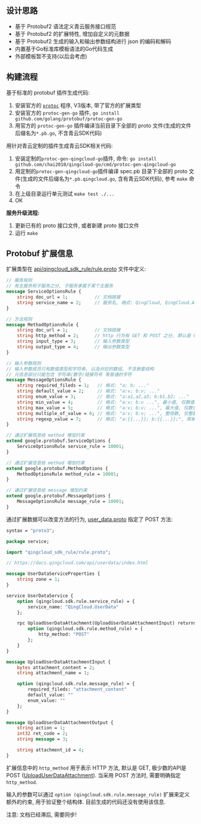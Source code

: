 ## 设计思路

- 基于 Protobuf2 语法定义青云服务接口规范
- 基于 Protobuf2 的扩展特性, 增加自定义的元数据
- 基于 Protobuf2 生成的输入和输出参数结构进行 json 的编码和解码
- 内置基于Go标准库模板语法的Go代码生成
- 外部模板暂不支持(以后会考虑)

## 构建流程

基于标准的 protobuf 插件生成代码:

1. 安装官方的 [`protoc`](https://github.com/google/protobuf/releases) 程序, V3版本, 带了官方的扩展类型
1. 安装官方的 `protoc-gen-go` 插件, `go install github.com/golang/protobuf/protoc-gen-go`
1. 用官方的 `protoc-gen-go` 插件编译当前目录下全部的 proto 文件(生成的文件后缀名为`*.pb.go`, 不含青云SDK代码)

用针对青云定制的插件生成青云SDK相关代码:

1. 安装定制的`protoc-gen-qingcloud-go`插件, 命令: `go install github.com/chai2010/qingcloud-go/cmd/protoc-gen-qingcloud-go`
1. 用定制的`protoc-gen-qingcloud-go`插件编译 spec.pb 目录下全部的 proto 文件(生成的文件后缀名为`*.pb.qingcloud.go`, 含有青云SDK代码), 参考 `make` 命令
1. 在上级目录运行单元测试 `make test ./...`
1. OK


**服务升级流程:**

1. 更新已有的 proto 接口文件, 或者新建 proto 接口文件
1. 运行 `make`

## Protobuf 扩展信息

扩展类型在 [api/qingcloud_sdk_rule/rule.proto](./qingcloud_sdk_rule/rule.proto) 文件中定义:

```proto
// 服务规则
// 有主服务和子服务之分, 子服务隶属于某个主服务
message ServiceOptionsRule {
	string doc_url = 1;          // 文档链接
	string service_name = 2;     // 服务名, 格式: QingCloud, QingCloud.Alarm
}

// 方法规则
message MethodOptionsRule {
	string doc_url = 1;          // 文档链接
	string http_method = 2;      // http 行为有 GET 和 POST 之分, 默认是 GET
	string input_type = 3;       // 输入参数类型
	string output_type = 4;      // 输出参数类型
}

// 输入参数规则
// 输入参数成员只有数值类型和字符串, 以及对应的数组, 不含嵌套结构
// 元信息部分只能包含 字符串/数字/链接符号 等普通的字符
message MessageOptionsRule {
	string required_fileds = 1;   // 格式: "a; b; ..."
	string default_value = 2;     // 格式: "a:v; b:v; ..."
	string enum_value = 3;        // 格式: "a:a1,a2,a3; b:b1,b2; ..."
	string min_value = 4;         // 格式: "a:v; b:v ...", 最小值, 仅数值类型或数组
	string max_value = 5;         // 格式: "a:v; b:v; ...", 最大值, 仅数值类型或数组
	string multiple_of_value = 6; // 格式: "a:v; b:v; ...", 整倍数, 仅整数类型或数组
	string regexp_value = 7;      // 格式: "a:{{...}}; b:{{...}};", 简单正则, 不要挑战复杂格式
}

// 通过扩展信息给 method 增加约束
extend google.protobuf.ServiceOptions {
	ServiceOptionsRule service_rule = 10001;
}

// 通过扩展信息给 method 增加约束
extend google.protobuf.MethodOptions {
	MethodOptionsRule method_rule = 10001;
}

// 通过扩展信息给 message 增加约束
extend google.protobuf.MessageOptions {
	MessageOptionsRule message_rule = 10001;
}
```

通过扩展数据可以改变方法的行为, [user_data.proto](./user_data.proto) 指定了 POST 方法:

```proto
syntax = "proto3";

package service;

import "qingcloud_sdk_rule/rule.proto";

// https://docs.qingcloud.com/api/userdata/index.html

message UserDataServiceProperties {
	string zone = 1;
}

service UserDataService {
	option (qingcloud.sdk.rule.service_rule) = {
		service_name: "QingCloud.UserData"
	};

	rpc UploadUserDataAttachment(UploadUserDataAttachmentInput) returns (UploadUserDataAttachmentOutput) {
		option (qingcloud.sdk.rule.method_rule) = {
			http_method: "POST"
		};
	}
}

message UploadUserDataAttachmentInput {
	bytes attachment_content = 2;
	string attachment_name = 1;

	option (qingcloud.sdk.rule.message_rule) = {
		required_fileds: "attachment_content"
		default_value: ""
		enum_value: ""
	};
}

message UploadUserDataAttachmentOutput {
	string action = 1;
	int32 ret_code = 2;
	string message = 3;

	string attachment_id = 4;
}
```

扩展信息中的 `http_method` 用于表示 HTTP 方法, 默认是 GET, 极少数的API是 POST ([UploadUserDataAttachment](https://docs.qingcloud.com/api/userdata/upload_userdata_attachment.html)). 当采用 POST 方法时,
需要明确指定 `http_method`.

输入的参数可以通过 `option (qingcloud.sdk.rule.message_rule)` 扩展来定义额外的约束, 用于验证整个结构体.
目前生成的代码还没有使用该信息.

注意: 文档已经滞后, 需要同步!
